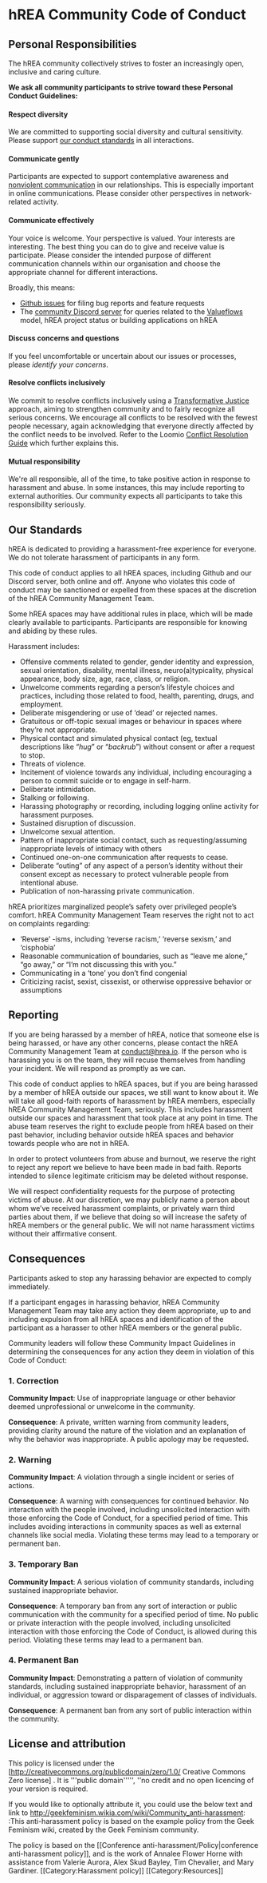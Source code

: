# hREA Community Code of Conduct

## Personal Responsibilities

The hREA community collectively strives to foster an increasingly open, inclusive and caring culture.

**We ask all community participants to strive toward these Personal Conduct Guidelines:**

#### Respect diversity

We are committed to supporting social diversity and cultural sensitivity. Please support [our conduct standards](#our-standards) in all interactions.

#### Communicate gently

Participants are expected to support contemplative awareness and [nonviolent communication](http://www.nonviolentcommunication.com/pdf_files/4part_nvc_process.pdf) in our relationships. This is especially important in online communications. Please consider other perspectives in network-related activity.

#### Communicate effectively

Your voice is welcome. Your perspective is valued. Your interests are interesting. The best thing you can do to give and receive value is participate. Please consider the intended purpose of different communication channels within our organisation and choose the appropriate channel for different interactions.

Broadly, this means:

- [Github issues](https://github.com/h-REA/hREA/issues) for filing bug reports and feature requests
- The [community Discord server](https://discord.gg/um4UsxdFDk) for queries related to the [Valueflows](https://www.valueflo.ws/) model, hREA project status or building applications on hREA

#### Discuss concerns and questions

If you feel uncomfortable or uncertain about our issues or processes, please _identify your concerns_.

#### Resolve conflicts inclusively

We commit to resolve conflicts inclusively using a [Transformative Justice](https://commonslibrary.org/transformative-approaches-to-conflict-resolution/) approach, aiming to strengthen community and to fairly recognize all serious concerns. We encourage all conflicts to be resolved with the fewest people necessary, again acknowledging that everyone directly affected by the conflict needs to be involved. Refer to the Loomio [Conflict Resolution Guide](https://www.loomio.coop/conflict_resolution.html) which further explains this.

#### Mutual responsibility

We're all responsible, all of the time, to take positive action in response to harassment and abuse. In some instances, this may include reporting to external authorities. Our community expects all participants to take this responsibility seriously.



## Our Standards

hREA is dedicated to providing a harassment-free experience for everyone. We do not tolerate harassment of participants in any form.

This code of conduct applies to all hREA spaces, including Github and our Discord server, both online and off. Anyone who violates this code of conduct may be sanctioned or expelled from these spaces at the discretion of the hREA Community Management Team.

Some hREA spaces may have additional rules in place, which will be made clearly available to participants. Participants are responsible for knowing and abiding by these rules.

Harassment includes:

- Offensive comments related to gender, gender identity and expression, sexual orientation, disability, mental illness, neuro(a)typicality, physical appearance, body size, age, race, class, or religion.
- Unwelcome comments regarding a person’s lifestyle choices and practices, including those related to food, health, parenting, drugs, and employment.
- Deliberate misgendering or use of ‘dead’ or rejected names.
- Gratuitous or off-topic sexual images or behaviour in spaces where they’re not appropriate.
- Physical contact and simulated physical contact (eg, textual descriptions like “*hug*” or “*backrub*”) without consent or after a request to stop.
- Threats of violence.
- Incitement of violence towards any individual, including encouraging a person to commit suicide or to engage in self-harm.
- Deliberate intimidation.
- Stalking or following.
- Harassing photography or recording, including logging online activity for harassment purposes.
- Sustained disruption of discussion.
- Unwelcome sexual attention.
- Pattern of inappropriate social contact, such as requesting/assuming inappropriate levels of intimacy with others
- Continued one-on-one communication after requests to cease.
- Deliberate “outing” of any aspect of a person’s identity without their consent except as necessary to protect vulnerable people from intentional abuse.
- Publication of non-harassing private communication.

hREA prioritizes marginalized people’s safety over privileged people’s comfort. hREA Community Management Team reserves the right not to act on complaints regarding:

- ‘Reverse’ -isms, including ‘reverse racism,’ ‘reverse sexism,’ and ‘cisphobia’
- Reasonable communication of boundaries, such as “leave me alone,” “go away,” or “I’m not discussing this with you.”
- Communicating in a ‘tone’ you don’t find congenial
- Criticizing racist, sexist, cissexist, or otherwise oppressive behavior or assumptions

## Reporting

If you are being harassed by a member of hREA, notice that someone else is being harassed, or have any other concerns, please contact the hREA Community Management Team at conduct@hrea.io. If the person who is harassing you is on the team, they will recuse themselves from handling your incident. We will respond as promptly as we can.

This code of conduct applies to hREA spaces, but if you are being harassed by a member of hREA outside our spaces, we still want to know about it. We will take all good-faith reports of harassment by hREA members, especially hREA Community Management Team, seriously. This includes harassment outside our spaces and harassment that took place at any point in time. The abuse team reserves the right to exclude people from hREA based on their past behavior, including behavior outside hREA spaces and behavior towards people who are not in hREA.

In order to protect volunteers from abuse and burnout, we reserve the right to reject any report we believe to have been made in bad faith. Reports intended to silence legitimate criticism may be deleted without response.

We will respect confidentiality requests for the purpose of protecting victims of abuse. At our discretion, we may publicly name a person about whom we’ve received harassment complaints, or privately warn third parties about them, if we believe that doing so will increase the safety of hREA members or the general public. We will not name harassment victims without their affirmative consent.

## Consequences

Participants asked to stop any harassing behavior are expected to comply immediately.

If a participant engages in harassing behavior, hREA Community Management Team may take any action they deem appropriate, up to and including expulsion from all hREA spaces and identification of the participant as a harasser to other hREA members or the general public.

Community leaders will follow these Community Impact Guidelines in determining
the consequences for any action they deem in violation of this Code of Conduct:

### 1. Correction

**Community Impact**: Use of inappropriate language or other behavior deemed
unprofessional or unwelcome in the community.

**Consequence**: A private, written warning from community leaders, providing
clarity around the nature of the violation and an explanation of why the
behavior was inappropriate. A public apology may be requested.

### 2. Warning

**Community Impact**: A violation through a single incident or series of
actions.

**Consequence**: A warning with consequences for continued behavior. No
interaction with the people involved, including unsolicited interaction with
those enforcing the Code of Conduct, for a specified period of time. This
includes avoiding interactions in community spaces as well as external channels
like social media. Violating these terms may lead to a temporary or permanent
ban.

### 3. Temporary Ban

**Community Impact**: A serious violation of community standards, including
sustained inappropriate behavior.

**Consequence**: A temporary ban from any sort of interaction or public
communication with the community for a specified period of time. No public or
private interaction with the people involved, including unsolicited interaction
with those enforcing the Code of Conduct, is allowed during this period.
Violating these terms may lead to a permanent ban.

### 4. Permanent Ban

**Community Impact**: Demonstrating a pattern of violation of community
standards, including sustained inappropriate behavior, harassment of an
individual, or aggression toward or disparagement of classes of individuals.

**Consequence**: A permanent ban from any sort of public interaction within the
community.

## License and attribution

This policy is licensed under the [http://creativecommons.org/publicdomain/zero/1.0/ Creative Commons Zero license] . It is '''public domain''''', ''no credit and no open licencing of your version is required.

If you would like to optionally attribute it, you could use the below text and link to http://geekfeminism.wikia.com/wiki/Community_anti-harassment:
:This anti-harassment policy is based on the example policy from the Geek Feminism wiki, created by the Geek Feminism community.

The policy is based on the [[Conference anti-harassment/Policy|conference anti-harassment policy]], and is the work of Annalee Flower Horne with assistance from Valerie Aurora, Alex Skud Bayley, Tim Chevalier, and Mary Gardiner.
[[Category:Harassment policy]]
[[Category:Resources]]
